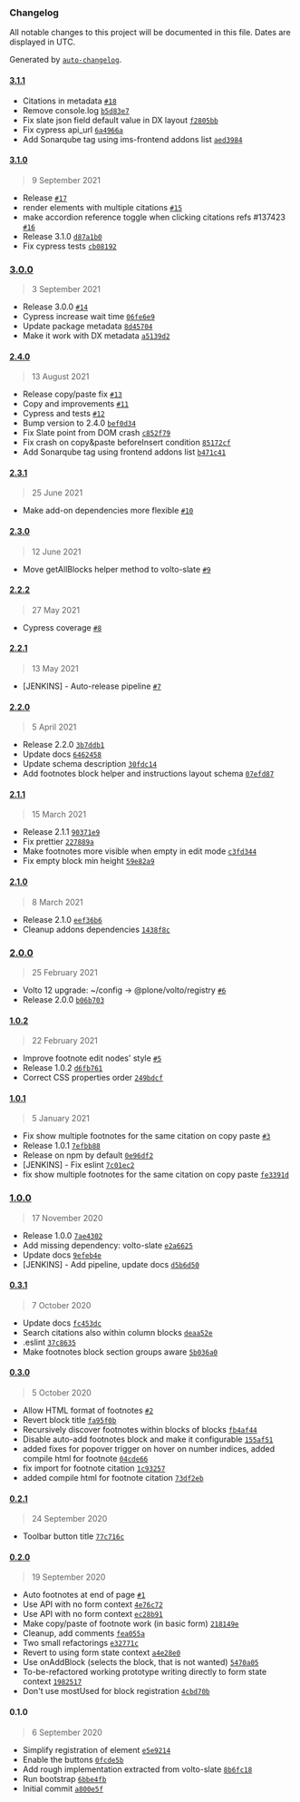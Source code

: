 ### Changelog

All notable changes to this project will be documented in this file. Dates are displayed in UTC.

Generated by [`auto-changelog`](https://github.com/CookPete/auto-changelog).

#### [3.1.1](https://github.com/eea/volto-slate-footnote/compare/3.1.0...3.1.1)

- Citations in metadata [`#18`](https://github.com/eea/volto-slate-footnote/pull/18)
- Remove console.log [`b5d83e7`](https://github.com/eea/volto-slate-footnote/commit/b5d83e7c13240151f602d122ecf09ba9b8e335f3)
- Fix slate json field default value in DX layout [`f2805bb`](https://github.com/eea/volto-slate-footnote/commit/f2805bbc15c51ebd914ee5f4eb9dd34ef32e095b)
- Fix cypress api_url [`6a4966a`](https://github.com/eea/volto-slate-footnote/commit/6a4966a2f92e932e1d0df35351989cda535f15c8)
- Add Sonarqube tag using ims-frontend addons list [`aed3984`](https://github.com/eea/volto-slate-footnote/commit/aed39840ecd467689eaf0adb352bd00ce95bdbbe)

#### [3.1.0](https://github.com/eea/volto-slate-footnote/compare/3.0.0...3.1.0)

> 9 September 2021

- Release [`#17`](https://github.com/eea/volto-slate-footnote/pull/17)
- render elements with multiple citations [`#15`](https://github.com/eea/volto-slate-footnote/pull/15)
- make accordion reference toggle when clicking citations refs #137423 [`#16`](https://github.com/eea/volto-slate-footnote/pull/16)
- Release 3.1.0 [`d87a1b0`](https://github.com/eea/volto-slate-footnote/commit/d87a1b0b893bb8fc090dcde193d3ac628471c352)
- Fix cypress tests [`cb08192`](https://github.com/eea/volto-slate-footnote/commit/cb08192508964c274eaaed3dab2d2c5392c43d2d)

### [3.0.0](https://github.com/eea/volto-slate-footnote/compare/2.4.0...3.0.0)

> 3 September 2021

- Release 3.0.0 [`#14`](https://github.com/eea/volto-slate-footnote/pull/14)
- Cypress increase wait time [`06fe6e9`](https://github.com/eea/volto-slate-footnote/commit/06fe6e9cea79dc3a5d2a3e88db8d3cc35b967da3)
- Update package metadata [`8d45704`](https://github.com/eea/volto-slate-footnote/commit/8d457042b24f4795eb453baebcb0bf0f6740d153)
- Make it work with DX metadata [`a5139d2`](https://github.com/eea/volto-slate-footnote/commit/a5139d2af0e7947ba16d7c28912565683726554f)

#### [2.4.0](https://github.com/eea/volto-slate-footnote/compare/2.3.1...2.4.0)

> 13 August 2021

- Release copy/paste fix [`#13`](https://github.com/eea/volto-slate-footnote/pull/13)
- Copy and improvements [`#11`](https://github.com/eea/volto-slate-footnote/pull/11)
- Cypress and tests [`#12`](https://github.com/eea/volto-slate-footnote/pull/12)
- Bump version to 2.4.0 [`bef0d34`](https://github.com/eea/volto-slate-footnote/commit/bef0d34c2b9c20915578ffaefb4fd30cbf42f0a1)
- Fix Slate point from DOM crash [`c852f79`](https://github.com/eea/volto-slate-footnote/commit/c852f7987ffe8db433235b70792002d40ade690f)
- Fix crash on copy&paste beforeInsert condition [`85172cf`](https://github.com/eea/volto-slate-footnote/commit/85172cff3e2ea95a86d4b4fb452f3c0287b80e8f)
- Add Sonarqube tag using frontend addons list [`b471c41`](https://github.com/eea/volto-slate-footnote/commit/b471c418d198b1bde95acfe0b256f642bacc6865)

#### [2.3.1](https://github.com/eea/volto-slate-footnote/compare/2.3.0...2.3.1)

> 25 June 2021

- Make add-on dependencies more flexible [`#10`](https://github.com/eea/volto-slate-footnote/pull/10)

#### [2.3.0](https://github.com/eea/volto-slate-footnote/compare/2.2.2...2.3.0)

> 12 June 2021

- Move getAllBlocks helper method to volto-slate [`#9`](https://github.com/eea/volto-slate-footnote/pull/9)

#### [2.2.2](https://github.com/eea/volto-slate-footnote/compare/2.2.1...2.2.2)

> 27 May 2021

- Cypress coverage [`#8`](https://github.com/eea/volto-slate-footnote/pull/8)

#### [2.2.1](https://github.com/eea/volto-slate-footnote/compare/2.2.0...2.2.1)

> 13 May 2021

- [JENKINS] - Auto-release pipeline [`#7`](https://github.com/eea/volto-slate-footnote/pull/7)

#### [2.2.0](https://github.com/eea/volto-slate-footnote/compare/2.1.1...2.2.0)

> 5 April 2021

- Release 2.2.0 [`3b7ddb1`](https://github.com/eea/volto-slate-footnote/commit/3b7ddb1a0765509eacdbd7cbb972cc040e7f6f19)
- Update docs [`6462458`](https://github.com/eea/volto-slate-footnote/commit/6462458a4d451ea7449f4873051edabcfaffb0f3)
- Update schema description [`30fdc14`](https://github.com/eea/volto-slate-footnote/commit/30fdc140bbae50ed8fc2996880fb1eaa32bccb33)
- Add footnotes block helper and instructions layout schema [`07efd87`](https://github.com/eea/volto-slate-footnote/commit/07efd876f21f8b69d0a314b9d43894c6280e9657)

#### [2.1.1](https://github.com/eea/volto-slate-footnote/compare/2.1.0...2.1.1)

> 15 March 2021

- Release 2.1.1 [`90371e9`](https://github.com/eea/volto-slate-footnote/commit/90371e92d3e6d79b9ababbde6edd79c1e34f2d3f)
- Fix prettier [`227889a`](https://github.com/eea/volto-slate-footnote/commit/227889a3919fbcb095fdf629af01799d3ac8b254)
- Make footnotes more visible when empty in edit mode [`c3fd344`](https://github.com/eea/volto-slate-footnote/commit/c3fd344b03d74563dd722e983b6bb55690b27c0a)
- Fix empty block min height [`59e82a9`](https://github.com/eea/volto-slate-footnote/commit/59e82a9fb4f83894a953a183157e78e0dcb1794c)

#### [2.1.0](https://github.com/eea/volto-slate-footnote/compare/2.0.0...2.1.0)

> 8 March 2021

- Release 2.1.0 [`eef36b6`](https://github.com/eea/volto-slate-footnote/commit/eef36b6299ed42926bd3c32192adc44ed47df18f)
- Cleanup addons dependencies [`1438f8c`](https://github.com/eea/volto-slate-footnote/commit/1438f8c0a2f83055c3ed010e73a32a136906f343)

### [2.0.0](https://github.com/eea/volto-slate-footnote/compare/1.0.2...2.0.0)

> 25 February 2021

- Volto 12 upgrade: ~/config -&gt; @plone/volto/registry [`#6`](https://github.com/eea/volto-slate-footnote/pull/6)
- Release 2.0.0 [`b06b703`](https://github.com/eea/volto-slate-footnote/commit/b06b703040255561aacca8726cd9a6670a4ac5fc)

#### [1.0.2](https://github.com/eea/volto-slate-footnote/compare/1.0.1...1.0.2)

> 22 February 2021

- Improve footnote edit nodes' style [`#5`](https://github.com/eea/volto-slate-footnote/pull/5)
- Release 1.0.2 [`d6fb761`](https://github.com/eea/volto-slate-footnote/commit/d6fb761fe5dc089fafab92d54551893533df0da6)
- Correct CSS properties order [`249bdcf`](https://github.com/eea/volto-slate-footnote/commit/249bdcfc00e405e9995db521f711e8a5fd9ce99b)

#### [1.0.1](https://github.com/eea/volto-slate-footnote/compare/1.0.0...1.0.1)

> 5 January 2021

- Fix show multiple footnotes for the same citation on copy paste [`#3`](https://github.com/eea/volto-slate-footnote/pull/3)
- Release 1.0.1 [`7efbb88`](https://github.com/eea/volto-slate-footnote/commit/7efbb8877ac7c1cce40a6799527102e1d131d08f)
- Release on npm by default [`0e96df2`](https://github.com/eea/volto-slate-footnote/commit/0e96df2605d86ebe4260ba43fa78c10227c87526)
- [JENKINS] - Fix eslint [`7c01ec2`](https://github.com/eea/volto-slate-footnote/commit/7c01ec2a70916788541eaa00a3757e2593fb7ff7)
- fix show multiple footnotes for the same citation on copy paste [`fe3391d`](https://github.com/eea/volto-slate-footnote/commit/fe3391d3b27f77cc2df663532497e27986509b14)

### [1.0.0](https://github.com/eea/volto-slate-footnote/compare/0.3.1...1.0.0)

> 17 November 2020

- Release 1.0.0 [`7ae4302`](https://github.com/eea/volto-slate-footnote/commit/7ae4302133411806168b5ea17bec5a267413e2cb)
- Add missing dependency: volto-slate [`e2a6625`](https://github.com/eea/volto-slate-footnote/commit/e2a662538b3b53006a30c171e84e6cbce0c20720)
- Update docs [`9efeb4e`](https://github.com/eea/volto-slate-footnote/commit/9efeb4e33ec8f58e6101875b593e34f1098cac20)
- [JENKINS] - Add pipeline, update docs [`d5b6d50`](https://github.com/eea/volto-slate-footnote/commit/d5b6d50d878e596aac4713d7b2293ab4e001d993)

#### [0.3.1](https://github.com/eea/volto-slate-footnote/compare/0.3.0...0.3.1)

> 7 October 2020

- Update docs [`fc453dc`](https://github.com/eea/volto-slate-footnote/commit/fc453dc9de4cbd43806fc26d699c6fbf28737d26)
- Search citations also within column blocks [`deaa52e`](https://github.com/eea/volto-slate-footnote/commit/deaa52e54c0447d19d4da41133f064760ac0fecf)
- .eslint [`37c8635`](https://github.com/eea/volto-slate-footnote/commit/37c8635340d0bc63f7f536a974078ae09fc58392)
- Make footnotes block section groups aware [`5b036a0`](https://github.com/eea/volto-slate-footnote/commit/5b036a009325bcc7e86d81128b6c8a6c620a0c0c)

#### [0.3.0](https://github.com/eea/volto-slate-footnote/compare/0.2.1...0.3.0)

> 5 October 2020

- Allow HTML format of footnotes [`#2`](https://github.com/eea/volto-slate-footnote/pull/2)
- Revert block title [`fa95f0b`](https://github.com/eea/volto-slate-footnote/commit/fa95f0b63bec656b161496e2c1466e037fda601f)
- Recursively discover footnotes within blocks of blocks [`fb4af44`](https://github.com/eea/volto-slate-footnote/commit/fb4af4485a1610ad7abd59544879acea35196f53)
- Disable auto-add footnotes block and make it configurable [`155af51`](https://github.com/eea/volto-slate-footnote/commit/155af51555762bb346eb3a8b0b129217c8bb1fb5)
- added fixes for popover trigger on hover on number indices, added compile html for footnote [`04cde66`](https://github.com/eea/volto-slate-footnote/commit/04cde6613273b8118cc05e00fa9f595d2f6fd54a)
- fix import for footnote citation [`1c93257`](https://github.com/eea/volto-slate-footnote/commit/1c932572f7e4b819b189f6aef86a7edf25ee7aff)
- added compile html for footnote citation [`73df2eb`](https://github.com/eea/volto-slate-footnote/commit/73df2eba5b450673d200fd8910e611a686e1a01d)

#### [0.2.1](https://github.com/eea/volto-slate-footnote/compare/0.2.0...0.2.1)

> 24 September 2020

- Toolbar button title [`77c716c`](https://github.com/eea/volto-slate-footnote/commit/77c716cd676b345f976dda8fe0636b398a32e7c9)

#### [0.2.0](https://github.com/eea/volto-slate-footnote/compare/0.1.0...0.2.0)

> 19 September 2020

- Auto footnotes at end of page [`#1`](https://github.com/eea/volto-slate-footnote/pull/1)
- Use API with no form context [`4e76c72`](https://github.com/eea/volto-slate-footnote/commit/4e76c7225baa9bd236b2d2cf99908d875add9859)
- Use API with no form context [`ec28b91`](https://github.com/eea/volto-slate-footnote/commit/ec28b91ba80cffd1fd46d2bea70d4f96c2649381)
- Make copy/paste of footnote work (in basic form) [`218149e`](https://github.com/eea/volto-slate-footnote/commit/218149e1d4e69843fee8f06f5cbbab62c509d30a)
- Cleanup, add comments [`fea055a`](https://github.com/eea/volto-slate-footnote/commit/fea055acce2b7ff5412ffe65bd0abc8995f9ba92)
- Two small refactorings [`e32771c`](https://github.com/eea/volto-slate-footnote/commit/e32771ca37b99d53f4d51a78f7e0ea64f71881c8)
- Revert to using form state context [`a4e28e0`](https://github.com/eea/volto-slate-footnote/commit/a4e28e0eab8bf005a8879e21e9326fe8e451df44)
- Use onAddBlock (selects the block, that is not wanted) [`5470a05`](https://github.com/eea/volto-slate-footnote/commit/5470a0520f822f7363863e92bdf3a39e3da780d8)
- To-be-refactored working prototype writing directly to form state context [`1982517`](https://github.com/eea/volto-slate-footnote/commit/19825171eab6a9daab25f30e53f1e34959465351)
- Don't use mostUsed for block registration [`4cbd70b`](https://github.com/eea/volto-slate-footnote/commit/4cbd70bc365dcfa99f86c6b187a115f7c625a35a)

#### 0.1.0

> 6 September 2020

- Simplify registration of element [`e5e9214`](https://github.com/eea/volto-slate-footnote/commit/e5e92146840b378e2aaf0472a1e14fe19d7eedf8)
- Enable the buttons [`0fcde5b`](https://github.com/eea/volto-slate-footnote/commit/0fcde5b971fbca49bd76365b071cf14157fc4fe6)
- Add rough implementation extracted from volto-slate [`8b6fc18`](https://github.com/eea/volto-slate-footnote/commit/8b6fc186f7080be50d1ba4e7424e64b47977337b)
- Run bootstrap [`6bbe4fb`](https://github.com/eea/volto-slate-footnote/commit/6bbe4fb7bc6d9ccb441c52dcca699988ab16503b)
- Initial commit [`a800e5f`](https://github.com/eea/volto-slate-footnote/commit/a800e5f641ecc7488de34e17b31a92422d3b4f25)
